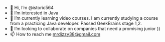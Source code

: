 - 👋 Hi, I’m @istoric564
- 👀 I’m interested in Java
- 🌱 I’m currently learning  video courses. I am currently studying a course from a practicing Java developer. Passed GeekBrains stage 1,2.
- 💞️ I’m looking to collaborate on companies that need a promising junior ))
- 📫 How to reach me mrdizzy38@gmail.com

<!---
istoric564/istoric564 is a ✨ special ✨ repository because its `README.md` (this file) appears on your GitHub profile.
You can click the Preview link to take a look at your changes.
--->

